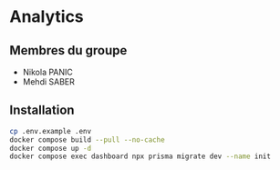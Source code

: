 # Analytics

## Membres du groupe

- Nikola PANIC
- Mehdi SABER

## Installation

```bash
cp .env.example .env
docker compose build --pull --no-cache
docker compose up -d
docker compose exec dashboard npx prisma migrate dev --name init
```
